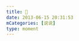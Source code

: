 ```yaml
---
title: 🌹
date: 2013-06-15 20:31:53
mCategories: [说说]
type: moment
---
```


<div id="quote-20130615203153"></div>

<script src="/lib/moment/quote.js"></script>
<script src="/lib/moment/pics.js"></script>
<script>
var data = {
    "post": {"content": "@木大木大木大木大木大木大 @. @张铭宴 @Ennis @小毛爱吃冰 @宋沂楷 @Kylia @王琼艺 @习红平 @谌佳红 因为在乎所以不愿意告诉你们我的不舍希望有一天我回过头发现你们一直都在", "date": "2013-06-15 00:00:00", "author": "刘湘宜"},
    "picDivId": null,
    "pics": null
};
quoteRender(data, "quote-20130615203153");
</script>
